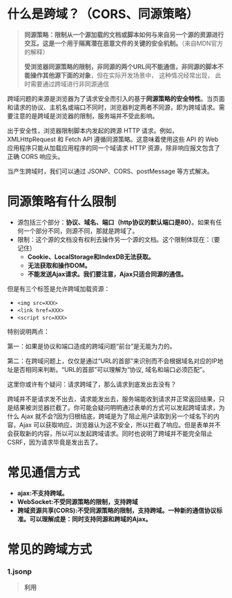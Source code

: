 # 什么是跨域？（CORS、同源策略）

> **同源策略：限制从一个源加载的文档或脚本如何与来自另一个源的资源进行交互。这是一个用于隔离潜在恶意文件的关键的安全机制。**（来自MDN官方的解释）
>
> **受浏览器同源策略的限制，非同源的两个URL间不能通信，非同源的脚本不能操作其他源下面的对象**，但在实际开发场景中， 这种情况经常出现， 此时需要通过跨域进行非同源通信

跨域问题的来源是浏览器为了请求安全而引入的基于**同源策略的安全特性**。当页面和请求的协议、主机名或端口不同时，浏览器判定两者不同源，即为跨域请求。需要注意的是跨域是浏览器的限制，服务端并不受此影响。

出于安全性，浏览器限制脚本内发起的跨源 HTTP 请求。例如，XMLHttpRequest 和 Fetch API 遵循同源策略。这意味着使用这些 API 的 Web 应用程序只能从加载应用程序的同一个域请求 HTTP 资源，除非响应报文包含了正确 CORS 响应头。

当产生跨域时，我们可以通过 JSONP、CORS、postMessage 等方式解决。

# 同源策略有什么限制

* 源包括三个部分：**协议、域名、端口（http协议的默认端口是80）**。如果有任何一个部分不同，则源不同，那就是跨域了。
* 限制：这个源的文档没有权利去操作另一个源的文档。这个限制体现在：（要记住）
  * **Cookie、LocalStorage和IndexDB无法获取。**
  * **无法获取和操作DOM。**
  * **不能发送Ajax请求。我们要注意，Ajax只适合同源的通信。**
 
但是有三个标签是允许跨域加载资源：

* `<img src=XXX>`
* `<link href=XXX>`
* `<script src=XXX>`

 特别说明两点：

第一：如果是协议和端口造成的跨域问题“前台”是无能为力的。

第二：在跨域问题上，仅仅是通过“URL的首部”来识别而不会根据域名对应的IP地址是否相同来判断。“URL的首部”可以理解为“协议, 域名和端口必须匹配”。

这里你或许有个疑问：请求跨域了，那么请求到底发出去没有？

跨域并不是请求发不出去，请求能发出去，服务端能收到请求并正常返回结果，只是结果被浏览器拦截了。你可能会疑问明明通过表单的方式可以发起跨域请求，为什么 Ajax 就不会?因为归根结底，跨域是为了阻止用户读取到另一个域名下的内容，Ajax 可以获取响应，浏览器认为这不安全，所以拦截了响应。但是表单并不会获取新的内容，所以可以发起跨域请求。同时也说明了跨域并不能完全阻止 CSRF，因为请求毕竟是发出去了。

# 常见通信方式
* **ajax:不支持跨域。**
* **WebSocket:不受同源策略的限制，支持跨域**
* **跨域资源共享(CORS):不受同源策略的限制，支持跨域。一种新的通信协议标准。可以理解成是：同时支持同源和跨域的Ajax。**

# 常见的跨域方式

### 1.jsonp
> **利用 <script> 标签没有跨域限制的漏洞，网页可以得到从其他来源动态产生的 JSON 数据。JSONP请求一定需要对方的服务器做支持才可以。**

原理：  
**利用<script>标签进行跨域 只能实现GET请求**  

优缺点：  
JSONP优点是**简单兼容性好**，可用于解决主流浏览器的跨域数据访问的问题。缺点是**仅支持get方法**具有局限性,不安全可能会遭受XSS攻击。

JSONP的实现流程:  
* 声明一个回调函数，其函数名(如show)当做参数值，要传递给跨域请求数据的服务器，函数形参为要获取目标数据(服务器返回的data)。
* 创建一个<script>标签，把那个跨域的API数据接口地址，赋值给script的src,还要在这个地址中向服务器传递该函数名（可以通过问号传参:?callback=show）。
* 服务器接收到请求后，需要进行特殊的处理：把传递进来的函数名和它需要给你的数据拼接成一个字符串,例如：传递进去的函数名是show，它准备好的数据是show('我不爱你')。
* 最后服务器把准备的数据通过HTTP协议返回给客户端，客户端再调用执行之前声明的回调函数（show），对返回的数据进行操作。

示例：  
```javascript
// index.html
function jsonp({ url, params, callback }) {
  return new Promise((resolve, reject) => {
    let script = document.createElement('script')
    window[callback] = function(data) {
      resolve(data)
      document.body.removeChild(script)
    }
    params = { ...params, callback } // wd=b&callback=show
    let arrs = []
    for (let key in params) {
      arrs.push(`${key}=${params[key]}`)
    }
    script.src = `${url}?${arrs.join('&')}`
    document.body.appendChild(script)
  })
}
jsonp({
  url: 'http://localhost:3000/say',
  params: { wd: 'Iloveyou' },
  callback: 'show'
}).then(data => {
  console.log(data)
})
```
   
### 2. CORS（Cross-Origin Resource Sharing）跨域资源共享
> **CORS 需要浏览器和后端同时支持。IE 8 和 9 需要通过 XDomainRequest 来实现。**
>
> CORS为什么支持跨域：**跨域时，浏览器会拦截Ajax请求，并在http头中加Origin**。跨域并不是请求发不出去，请求能发出去，服务端能收到请求并正常返回结果，只是结果被浏览器拦截了。**跨域是为了阻止用户读取到另一个域名下的内容，Ajax 可以获取响应，浏览器认为这不安全，所以拦截了响应。但是表单并不会获取新的内容，所以可以发起跨域请求。同时也说明了跨域并不能完全阻止 CSRF，因为请求毕竟是发出去了**。

**跨域实际上是浏览器拦截了响应，实际的请求已经发送成功。**  

浏览器会自动进行 CORS 通信，实现 CORS 通信的关键是后端。后端允许CORS跨域，前端设置代理链接和允许带上cookie。  
> 后端header设置
Access-Control-Allow-Origin不可以为 *，因为 *会和 Access-Control-Allow-Credentials:true 冲突，需配置指定的地址。如：
```javascript
access-control-allow-credentials: true
access-control-allow-origin: http://localhost:9123
```
> 前端设置，以vue+axios举个例子

```javascript
// 此处是允许带上cookie
axios.defaults.withCredentials = true;
```

**我们在开发环境，不需要代理，是因为现在前后端分离的潮流，都是node服务器起的代理proxyTable**
```javascript
proxy: {
  "/fd": {
    target:
      process.env.NODE_ENV === "production"
        ? "http://m.domian1.com"
        : "http://test.domain.com",
    ws: true,
    changeOrigin: true,
    pathRewrite: {
      "/fd": "/"
    }
  }
},
```

**服务端设置 Access-Control-Allow-Origin 就可以开启 CORS**。 该属性表示哪些域名可以访问资源，如果设置通配符则表示所有网站都可以访问资源。只要服务器返回的相应中包含头部信息**Access-Control-Allow-Origin: domain-name，domain-name为允许跨域的域名，也可以设置成***，浏览器就会允许本次跨域请求。

跨源资源共享标准新增了一组 HTTP 标头字段，允许服务器声明哪些源站通过浏览器有权限访问哪些资源。另外，规范要求，对那些可能对服务器数据产生副作用的 HTTP 请求方法（特别是 GET 以外的 HTTP 请求，或者搭配某些 MIME 类型的 POST 请求），浏览器必须首先使用 **OPTIONS 方法发起一个预检请求（preflight request）**，从而获知服务端是否允许该跨源请求。服务器确认允许之后，才发起实际的 HTTP 请求。在预检请求的返回中，服务器端也可以通知客户端，是否需要携带身份凭证（例如 Cookie 和 HTTP 认证相关数据）。

**简单请求**  
不会触发预检请求的称为简单请求（**某些请求不会触发 CORS 预检请求**）。当请求满足以下条件时就是一个简单请求：
- 请求方法：GET、HEAD、POST。
- 请求头：Accept、Accept-Language、Content-Language、Content-Type（需要注意额外的限制）、Range（只允许简单的范围标头值 如 bytes=256- 或 bytes=127-255）。
- Content-Type 仅支持：application/x-www-form-urlencoded、multipart/form-data、text/plain
- 如果请求是使用 XMLHttpRequest 对象发出的，在返回的 XMLHttpRequest.upload 对象属性上没有注册任何事件监听器；也就是说，给定一个 XMLHttpRequest 实例 xhr，没有调用 xhr.upload.addEventListener()，以监听该上传请求。
- 请求中没有使用 ReadableStream 对象。

**需预检请求**  
当一个请求不满足以上简单请求的条件时，浏览器会自动向服务端发送一个**OPTIONS 请求**，通过**服务端返回的 Access-Control-Allow-* 判定请求是否被允许**。

CORS 引入了以下几个  
- Access-Control-Allow-* ：开头：
- Access-Control-Allow-Origin 表示允许的来源
- Access-Control-Allow-Methods 表示允许的请求方法
- Access-Control-Allow-Headers 表示允许的请求头
- Access-Control-Allow-Credentials 表示允许携带认证信息

当请求符合响应头的这些条件时，浏览器才会发送并响应正式的请求。



### 3. **nginx反向代理**

5. **WebSocket**

6. **postMessage**
